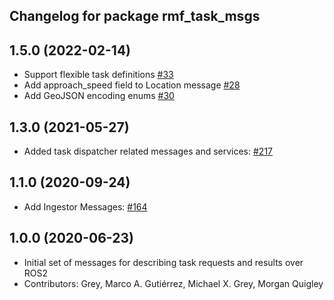 ## Changelog for package rmf_task_msgs

1.5.0 (2022-02-14)
------------------
* Support flexible task definitions [#33](https://github.com/osrf/rmf_internal_msgs/pull/33)
* Add approach_speed field to Location message [#28](https://github.com/osrf/rmf_internal_msgs/pull/28)
* Add GeoJSON encoding enums [#30](https://github.com/osrf/rmf_internal_msgs/pull/30)

1.3.0 (2021-05-27)
------------------
* Added task dispatcher related messages and services: [#217](https://github.com/osrf/rmf_core/pull/217)

1.1.0 (2020-09-24)
------------------
* Add Ingestor Messages: [#164](https://github.com/osrf/rmf_core/issues/164)

1.0.0 (2020-06-23)
------------------
* Initial set of messages for describing task requests and results over ROS2
* Contributors: Grey, Marco A. Gutiérrez, Michael X. Grey, Morgan Quigley
